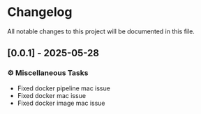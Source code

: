 # Changelog

All notable changes to this project will be documented in this file.

## [0.0.1] - 2025-05-28

### ⚙️ Miscellaneous Tasks

- Fixed docker pipeline mac issue
- Fixed docker mac issue
- Fixed docker image mac issue

<!-- generated by git-cliff -->
